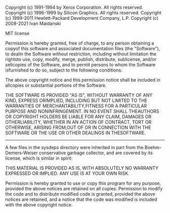 Copyright (c) 1991-1994 by Xerox Corporation. All rights reserved.  Copyright
(c) 1996-1999 by Silicon Graphics. All rights reserved.  Copyright (c)
1999-2011 Hewlett-Packard Development Company, L.P.  Copyright (c) 2008-2021
Ivan Maidanski

MIT license

Permission is hereby granted, free of charge, to any person obtaining a copyof
this software and associated documentation files (the "Software"), to dealin
the Software without restriction, including without limitation the rightsto
use, copy, modify, merge, publish, distribute, sublicense, and/or sellcopies of
the Software, and to permit persons to whom the Software isfurnished to do so,
subject to the following conditions:

The above copyright notice and this permission notice shall be included in
allcopies or substantial portions of the Software.

THE SOFTWARE IS PROVIDED "AS IS", WITHOUT WARRANTY OF ANY KIND, EXPRESS
ORIMPLIED, INCLUDING BUT NOT LIMITED TO THE WARRANTIES OF
MERCHANTABILITY,FITNESS FOR A PARTICULAR PURPOSE AND NONINFRINGEMENT. IN NO
EVENT SHALL THEAUTHORS OR COPYRIGHT HOLDERS BE LIABLE FOR ANY CLAIM, DAMAGES OR
OTHERLIABILITY, WHETHER IN AN ACTION OF CONTRACT, TORT OR OTHERWISE, ARISING
FROM,OUT OF OR IN CONNECTION WITH THE SOFTWARE OR THE USE OR OTHER DEALINGS IN
THESOFTWARE.

--------------------------------

A few files in the sysdeps directory were inherited in part from the
Boehm-Demers-Weiser conservative garbage collector, and are covered by its
license, which is similar in spirit:

THIS MATERIAL IS PROVIDED AS IS, WITH ABSOLUTELY NO WARRANTY EXPRESSED OR
IMPLIED.  ANY USE IS AT YOUR OWN RISK.

Permission is hereby granted to use or copy this program for any purpose,
provided the above notices are retained on all copies.  Permission to modify
the code and to distribute modified code is granted, provided the above notices
are retained, and a notice that the code was modified is included with the
above copyright notice.
